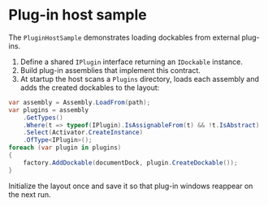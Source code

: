# Plug-in host sample

The `PluginHostSample` demonstrates loading dockables from external plug-ins.

1. Define a shared `IPlugin` interface returning an `IDockable` instance.
2. Build plug-in assemblies that implement this contract.
3. At startup the host scans a `Plugins` directory, loads each assembly and adds the created dockables to the layout:

```csharp
var assembly = Assembly.LoadFrom(path);
var plugins = assembly
    .GetTypes()
    .Where(t => typeof(IPlugin).IsAssignableFrom(t) && !t.IsAbstract)
    .Select(Activator.CreateInstance)
    .OfType<IPlugin>();
foreach (var plugin in plugins)
{
    factory.AddDockable(documentDock, plugin.CreateDockable());
}
```

Initialize the layout once and save it so that plug-in windows reappear on the next run.

